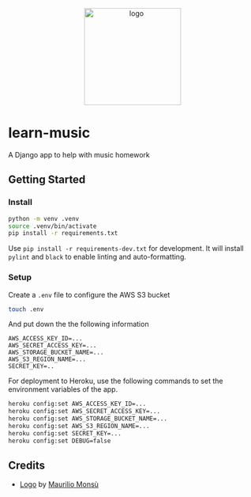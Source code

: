 <div align="center">
    <img src="https://cdn1.iconfinder.com/data/icons/material-apps/512/icon-music-material-design-512.png" alt="logo" height="196">
</div>

# learn-music

A Django app to help with music homework

## Getting Started

### Install

```zsh
python -m venv .venv
source .venv/bin/activate
pip install -r requirements.txt
```

Use `pip install -r requirements-dev.txt` for development. It will install `pylint` and `black` to enable linting and auto-formatting.

### Setup

Create a `.env` file to configure the AWS S3 bucket

```zsh
touch .env
```

And put down the the following information

```
AWS_ACCESS_KEY_ID=...
AWS_SECRET_ACCESS_KEY=...
AWS_STORAGE_BUCKET_NAME=...
AWS_S3_REGION_NAME=...
SECRET_KEY=..
```

For deployment to Heroku, use the following commands to set the environment variables of the app.

```zsh
heroku config:set AWS_ACCESS_KEY_ID=...
heroku config:set AWS_SECRET_ACCESS_KEY=...
heroku config:set AWS_STORAGE_BUCKET_NAME=...
heroku config:set AWS_S3_REGION_NAME=...
heroku config:set SECRET_KEY=...
heroku config:set DEBUG=false
```

## Credits

- [Logo][1] by [Maurilio Monsù][2]

[1]: https://www.iconfinder.com/icons/3116880/design_material_music_audio_media_play_square_icon
[2]: https://www.iconfinder.com/maurilio94
